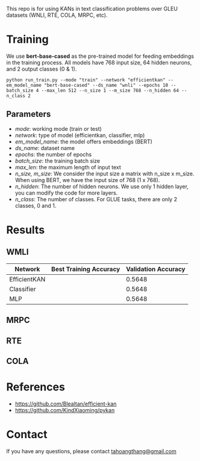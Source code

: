 This repo is for using KANs in text classification problems over GLEU datasets (WNLI, RTE, COLA, MRPC, etc).

# Training

We use **bert-base-cased** as the pre-trained model for feeding embeddings in the training process. All models have 768  input size, 64 hidden neurons, and 2 output classes (0 & 1).

```python run_train.py --mode "train" --network "efficientkan" --em_model_name "bert-base-cased" --ds_name "wnli" --epochs 10 --batch_size 4 --max_len 512 --n_size 1 --m_size 768 --n_hidden 64 --n_class 2```

## Parameters
* *mode*: working mode (train or test)
* *network*: type of model (efficientkan, classifier, mlp)
* *em_model_name*: the model offers embeddings (BERT)
* *ds_name*: dataset name
* *epochs*: the number of epochs
* *batch_size*: the training batch size
* *max_len*: the maximum length of input text
* *n_size, m_size*: We consider the input size a matrix with n_size x m_size. When using BERT, we have the input size of 768 (1 x 768).
* *n_hidden*: The number of hidden neurons. We use only 1 hidden layer, you can modify the code for more layers.
* *n_class*: The number of classes. For GLUE tasks, there are only 2 classes, 0 and 1.


# Results

## WMLI
| Network  | Best Training Accuracy | Validation Accuracy |
| ------------- | ------------- |  ------------- |
| EfficientKAN  |   |   0.5648 |
| Classifier  |  |   0.5648 |
| MLP  |  |   0.5648 |

## MRPC

## RTE

## COLA

# References
* https://github.com/Blealtan/efficient-kan
* https://github.com/KindXiaoming/pykan

# Contact
If you have any questions, please contact tahoangthang@gmail.com

